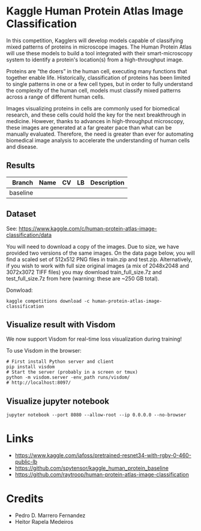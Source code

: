 # Kaggle Human Protein Atlas Image Classification

In this competition, Kagglers will develop models capable of classifying mixed patterns of proteins in microscope images. The Human Protein Atlas will use these models to build a tool integrated with their smart-microscopy system to identify a protein's location(s) from a high-throughput image.

Proteins are “the doers” in the human cell, executing many functions that together enable life. Historically, classification of proteins has been limited to single patterns in one or a few cell types, but in order to fully understand the complexity of the human cell, models must classify mixed patterns across a range of different human cells.

Images visualizing proteins in cells are commonly used for biomedical research, and these cells could hold the key for the next breakthrough in medicine. However, thanks to advances in high-throughput microscopy, these images are generated at a far greater pace than what can be manually evaluated. Therefore, the need is greater than ever for automating biomedical image analysis to accelerate the understanding of human cells and disease.



## Results

| Branch   | Name     | CV      | LB    | Description               |
|---------:|---------:|:-------:|:-----:|:--------------------------|
| baseline |          |         |       |                           |




## Dataset

See: https://www.kaggle.com/c/human-protein-atlas-image-classification/data

You will need to download a copy of the images. Due to size, we have provided two versions of the same images. On the data page below, you will find a scaled set of 512x512 PNG files in train.zip and test.zip. Alternatively, if you wish to work with full size original images (a mix of 2048x2048 and 3072x3072 TIFF files) you may download train_full_size.7z and test_full_size.7z from here (warning: these are ~250 GB total).

Donwload:

    kaggle competitions download -c human-protein-atlas-image-classification


## Visualize result with Visdom

We now support Visdom for real-time loss visualization during training!

To use Visdom in the browser:

    # First install Python server and client 
    pip install visdom
    # Start the server (probably in a screen or tmux)
    python -m visdom.server -env_path runs/visdom/
    # http://localhost:8097/

## Visualize jupyter notebook

    jupyter notebook --port 8080 --allow-root --ip 0.0.0.0 --no-browser





# Links 


- https://www.kaggle.com/iafoss/pretrained-resnet34-with-rgby-0-460-public-lb
- https://github.com/spytensor/kaggle_human_protein_baseline
- https://github.com/raytroop/human-protein-atlas-image-classification



# Credits

- Pedro D. Marrero Fernandez 
- Heitor Rapela Medeiros
